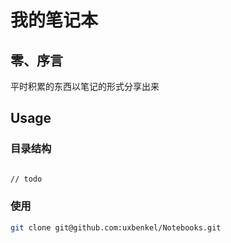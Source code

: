 # 我的笔记本

## 零、序言

平时积累的东西以笔记的形式分享出来

## Usage

### 目录结构

```bash

// todo

```

### 使用

```bash
git clone git@github.com:uxbenkel/Notebooks.git
